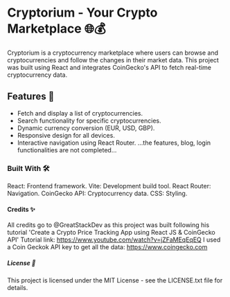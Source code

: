 # Cryptorium - Your Crypto Marketplace 🌐💰

Cryptorium is a cryptocurrency marketplace where users can browse and cryptocurrencies and follow the changes in their market data. This project was built using React and integrates CoinGecko's API to fetch real-time cryptocurrency data.

## Features 🚀
- Fetch and display a list of cryptocurrencies.
- Search functionality for specific cryptocurrencies.
- Dynamic currency conversion (EUR, USD, GBP).
- Responsive design for all devices.
- Interactive navigation using React Router.
...the features, blog, login functionalities are not completed...

### Built With 🛠️
React: Frontend framework.
Vite: Development build tool.
React Router: Navigation.
CoinGecko API: Cryptocurrency data.
CSS: Styling.

#### Credits ✨

 All credits go to @GreatStackDev as this project was built following his tutorial 'Create a 
 Crypto Price Tracking App using React JS & CoinGecko API'
 Tutorial link: https://www.youtube.com/watch?v=jZFaMEqEqEQ
 I used a Coin Geckok API key to get all the data:
 https://www.coingecko.com
 

##### License 📜

 This project is licensed under the MIT License - see the LICENSE.txt file for details.

